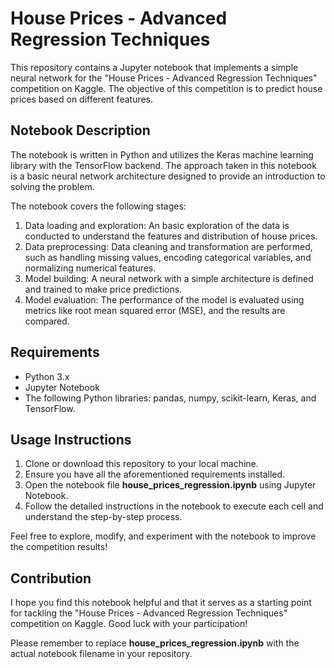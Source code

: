 # House Prices - Advanced Regression Techniques

This repository contains a Jupyter notebook that implements a simple neural network for the "House Prices - Advanced Regression Techniques" competition on Kaggle. The objective of this competition is to predict house prices based on different features.

## Notebook Description

The notebook is written in Python and utilizes the Keras machine learning library with the TensorFlow backend. The approach taken in this notebook is a basic neural network architecture designed to provide an introduction to solving the problem.

The notebook covers the following stages:

1. Data loading and exploration: An basic exploration of the data is conducted to understand the features and distribution of house prices.
2. Data preprocessing: Data cleaning and transformation are performed, such as handling missing values, encoding categorical variables, and normalizing numerical features.
3. Model building: A neural network with a simple architecture is defined and trained to make price predictions.
4. Model evaluation: The performance of the model is evaluated using metrics like root mean squared error (MSE), and the results are compared.

## Requirements

* Python 3.x
* Jupyter Notebook
* The following Python libraries: pandas, numpy, scikit-learn, Keras, and TensorFlow.

## Usage Instructions

1. Clone or download this repository to your local machine.
2. Ensure you have all the aforementioned requirements installed.
3. Open the notebook file **house_prices_regression.ipynb** using Jupyter Notebook.
4. Follow the detailed instructions in the notebook to execute each cell and understand the step-by-step process.

Feel free to explore, modify, and experiment with the notebook to improve the competition results!

## Contribution

I hope you find this notebook helpful and that it serves as a starting point for tackling the "House Prices - Advanced Regression Techniques" competition on Kaggle. Good luck with your participation!

Please remember to replace **house_prices_regression.ipynb** with the actual notebook filename in your repository.
